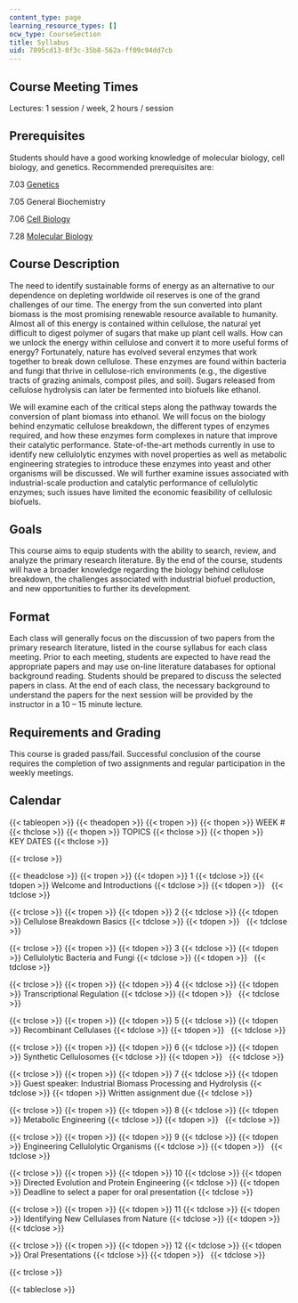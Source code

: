 ```yaml
---
content_type: page
learning_resource_types: []
ocw_type: CourseSection
title: Syllabus
uid: 7095cd13-0f3c-35b8-562a-ff09c94dd7cb
---
```


Course Meeting Times
--------------------

Lectures: 1 session / week, 2 hours / session

Prerequisites
-------------

Students should have a good working knowledge of molecular biology, cell biology, and genetics. Recommended prerequisites are:

7.03 [Genetics](/courses/7-03-genetics-fall-2004)

7.05 General Biochemistry

7.06 [Cell Biology](/courses/7-06-cell-biology-spring-2007)

7.28 [Molecular Biology](/courses/7-28-molecular-biology-spring-2005)

Course Description
------------------

The need to identify sustainable forms of energy as an alternative to our dependence on depleting worldwide oil reserves is one of the grand challenges of our time. The energy from the sun converted into plant biomass is the most promising renewable resource available to humanity. Almost all of this energy is contained within cellulose, the natural yet difficult to digest polymer of sugars that make up plant cell walls. How can we unlock the energy within cellulose and convert it to more useful forms of energy? Fortunately, nature has evolved several enzymes that work together to break down cellulose. These enzymes are found within bacteria and fungi that thrive in cellulose-rich environments (e.g., the digestive tracts of grazing animals, compost piles, and soil). Sugars released from cellulose hydrolysis can later be fermented into biofuels like ethanol.

We will examine each of the critical steps along the pathway towards the conversion of plant biomass into ethanol. We will focus on the biology behind enzymatic cellulose breakdown, the different types of enzymes required, and how these enzymes form complexes in nature that improve their catalytic performance. State-of-the-art methods currently in use to identify new cellulolytic enzymes with novel properties as well as metabolic engineering strategies to introduce these enzymes into yeast and other organisms will be discussed. We will further examine issues associated with industrial-scale production and catalytic performance of cellulolytic enzymes; such issues have limited the economic feasibility of cellulosic biofuels.

Goals
-----

This course aims to equip students with the ability to search, review, and analyze the primary research literature. By the end of the course, students will have a broader knowledge regarding the biology behind cellulose breakdown, the challenges associated with industrial biofuel production, and new opportunities to further its development.

Format
------

Each class will generally focus on the discussion of two papers from the primary research literature, listed in the course syllabus for each class meeting. Prior to each meeting, students are expected to have read the appropriate papers and may use on-line literature databases for optional background reading. Students should be prepared to discuss the selected papers in class. At the end of each class, the necessary background to understand the papers for the next session will be provided by the instructor in a 10 – 15 minute lecture.

Requirements and Grading
------------------------

This course is graded pass/fail. Successful conclusion of the course requires the completion of two assignments and regular participation in the weekly meetings.

Calendar
--------

{{< tableopen >}}
{{< theadopen >}}
{{< tropen >}}
{{< thopen >}}
WEEK #
{{< thclose >}}
{{< thopen >}}
TOPICS
{{< thclose >}}
{{< thopen >}}
KEY DATES
{{< thclose >}}

{{< trclose >}}

{{< theadclose >}}
{{< tropen >}}
{{< tdopen >}}
1
{{< tdclose >}}
{{< tdopen >}}
Welcome and Introductions
{{< tdclose >}}
{{< tdopen >}}
 
{{< tdclose >}}

{{< trclose >}}
{{< tropen >}}
{{< tdopen >}}
2
{{< tdclose >}}
{{< tdopen >}}
Cellulose Breakdown Basics
{{< tdclose >}}
{{< tdopen >}}
 
{{< tdclose >}}

{{< trclose >}}
{{< tropen >}}
{{< tdopen >}}
3
{{< tdclose >}}
{{< tdopen >}}
Cellulolytic Bacteria and Fungi
{{< tdclose >}}
{{< tdopen >}}
 
{{< tdclose >}}

{{< trclose >}}
{{< tropen >}}
{{< tdopen >}}
4
{{< tdclose >}}
{{< tdopen >}}
Transcriptional Regulation
{{< tdclose >}}
{{< tdopen >}}
 
{{< tdclose >}}

{{< trclose >}}
{{< tropen >}}
{{< tdopen >}}
5
{{< tdclose >}}
{{< tdopen >}}
Recombinant Cellulases
{{< tdclose >}}
{{< tdopen >}}
 
{{< tdclose >}}

{{< trclose >}}
{{< tropen >}}
{{< tdopen >}}
6
{{< tdclose >}}
{{< tdopen >}}
Synthetic Cellulosomes
{{< tdclose >}}
{{< tdopen >}}
 
{{< tdclose >}}

{{< trclose >}}
{{< tropen >}}
{{< tdopen >}}
7
{{< tdclose >}}
{{< tdopen >}}
Guest speaker: Industrial Biomass Processing and Hydrolysis
{{< tdclose >}}
{{< tdopen >}}
Written assignment due
{{< tdclose >}}

{{< trclose >}}
{{< tropen >}}
{{< tdopen >}}
8
{{< tdclose >}}
{{< tdopen >}}
Metabolic Engineering
{{< tdclose >}}
{{< tdopen >}}
 
{{< tdclose >}}

{{< trclose >}}
{{< tropen >}}
{{< tdopen >}}
9
{{< tdclose >}}
{{< tdopen >}}
Engineering Cellulolytic Organisms
{{< tdclose >}}
{{< tdopen >}}
 
{{< tdclose >}}

{{< trclose >}}
{{< tropen >}}
{{< tdopen >}}
10
{{< tdclose >}}
{{< tdopen >}}
Directed Evolution and Protein Engineering
{{< tdclose >}}
{{< tdopen >}}
Deadline to select a paper for oral presentation
{{< tdclose >}}

{{< trclose >}}
{{< tropen >}}
{{< tdopen >}}
11
{{< tdclose >}}
{{< tdopen >}}
Identifying New Cellulases from Nature
{{< tdclose >}}
{{< tdopen >}}
 
{{< tdclose >}}

{{< trclose >}}
{{< tropen >}}
{{< tdopen >}}
12
{{< tdclose >}}
{{< tdopen >}}
Oral Presentations
{{< tdclose >}}
{{< tdopen >}}
 
{{< tdclose >}}

{{< trclose >}}

{{< tableclose >}}
